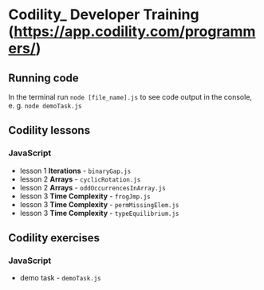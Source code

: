# Codility_ Developer Training (https://app.codility.com/programmers/)

## Running code

In the terminal run `node [file_name].js` to see code output in the console, e. g. `node demoTask.js`
## Codility lessons

### JavaScript

  - lesson 1 **Iterations** - `binaryGap.js`
  - lesson 2 **Arrays** - `cyclicRotation.js`
  - lesson 2 **Arrays** - `oddOccurrencesInArray.js`
  - lesson 3 **Time Complexity** - `frogJmp.js`
  - lesson 3 **Time Complexity** - `permMissingElem.js`
  - lesson 3 **Time Complexity** - `typeEquilibrium.js`

 ## Codility exercises

 ### JavaScript

  - demo task - `demoTask.js`